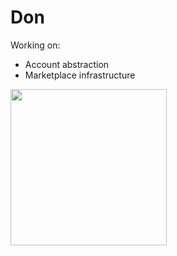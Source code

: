 <p>
<h1 align="left">Don</h1>
</p>

Working on:
- Account abstraction
- Marketplace infrastructure

<div align="left"><img src="https://media.giphy.com/media/N23cG6apipMmQ/giphy.gif" width="250" height="250"/>
